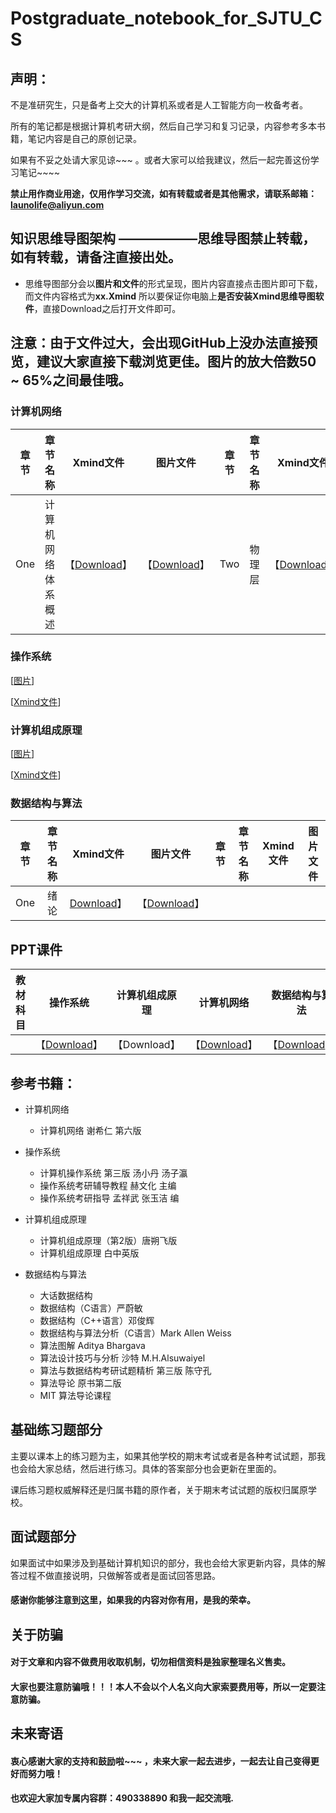 # Postgraduate_notebook_for_SJTU_CS
## 声明：
不是准研究生，只是备考上交大的计算机系或者是人工智能方向一枚备考者。

所有的笔记都是根据计算机考研大纲，然后自己学习和复习记录，内容参考多本书籍，笔记内容是自己的原创记录。

如果有不妥之处请大家见谅~~~ 。或者大家可以给我建议，然后一起完善这份学习笔记~~~~


**禁止用作商业用途，仅用作学习交流，如有转载或者是其他需求，请联系邮箱：launolife@aliyun.com**


## 知识思维导图架构 ——————思维导图禁止转载，如有转载，请备注直接出处。

 - 思维导图部分会以**图片和文件**的形式呈现，图片内容直接点击图片即可下载，而文件内容格式为**xx.Xmind** 所以要保证你电脑上**是否安装Xmind思维导图软件**，直接Download之后打开文件即可。
 
 ## 注意：由于文件过大，会出现GitHub上没办法直接预览，建议大家直接下载浏览更佳。图片的放大倍数50 ~ 65%之间最佳哦。

### 计算机网络 

|章节|章节名称|Xmind文件|图片文件|章节|章节名称|Xmind文件|图片文件|
|:--:|:--:|:--:|:--:|:--:|:--:|:--:|:--:|
|One|计算机网络体系概述|【[Download](https://github.com/SolerHo/Postgraduate_notebook_for_SJTU_CS/blob/master/Computer_Network/MindMap/%E7%AC%AC%E4%B8%80%E7%AB%A0%20%E8%AE%A1%E7%AE%97%E6%9C%BA%E7%BD%91%E7%BB%9C%E4%BD%93%E7%B3%BB%E6%A6%82%E8%BF%B0.xmind)】|【[Download](https://github.com/SolerHo/Postgraduate_notebook_for_SJTU_CS/blob/master/Computer_Network/MindMap/%E7%AC%AC%E4%B8%80%E7%AB%A0%20%E8%AE%A1%E7%AE%97%E6%9C%BA%E7%BD%91%E7%BB%9C%E4%BD%93%E7%B3%BB%E6%A6%82%E8%BF%B0.png)】|Two|物理层|【[Download](https://github.com/SolerHo/Postgraduate_notebook_for_SJTU_CS/blob/master/Computer_Network/MindMap/%E7%AC%AC%E4%BA%8C%E7%AB%A0%20%E7%89%A9%E7%90%86%E5%B1%82.png)】|【[Download](https://github.com/SolerHo/Postgraduate_notebook_for_SJTU_CS/blob/master/Computer_Network/MindMap/%E7%AC%AC%E4%BA%8C%E7%AB%A0%20%E7%89%A9%E7%90%86%E5%B1%82.xmind)】|



### 操作系统
  [[图片]()]
  
  [[Xmind文件]()]
### 计算机组成原理
  [[图片]()]
  
  [[Xmind文件]()]
### 数据结构与算法

|章节|章节名称|Xmind文件|图片文件|章节|章节名称|Xmind文件|图片文件|
|:--:|:--:|:--:|:--:|:--:|:--:|:--:|:--:|
|One|绪论|[Download](https://github.com/SolerHo/Postgraduate_notebook_for_SJTU_CS/blob/master/Data_Structures_and_Algorithms/MindMap/%E7%AC%AC%E4%B8%80%E7%AB%A0%20%E7%BB%AA%E8%AE%BA.png)】|【[Download](https://github.com/SolerHo/Postgraduate_notebook_for_SJTU_CS/blob/master/Data_Structures_and_Algorithms/MindMap/%E7%AC%AC%E4%B8%80%E7%AB%A0%20%E7%BB%AA%E8%AE%BA.xmind)】|

## PPT课件
|教材科目|操作系统|计算机组成原理|计算机网络|数据结构与算法|
|:--:|:--:|:--:|:--:|:--:|
||【[Download](https://github.com/SolerHo/Postgraduate_notebook_for_SJTU_CS/tree/master/Operating_System/Study_PPT)】|【Download】|【[Download](https://github.com/SolerHo/Postgraduate_notebook_for_SJTU_CS/tree/master/Computer_Network/Study_PPT)】|【[Download](https://github.com/SolerHo/Postgraduate_notebook_for_SJTU_CS/tree/master/Data_Structures_and_Algorithms/Study_PPT)】|



## 参考书籍：

  - 计算机网络
  
    - 计算机网络 谢希仁 第六版  
   
  - 操作系统
  
    - 计算机操作系统 第三版  汤小丹 汤子瀛
    - 操作系统考研辅导教程  赫文化 主编
    - 操作系统考研指导  孟祥武 张玉洁 编
  
  - 计算机组成原理
  
    - 计算机组成原理（第2版）唐朔飞版
    - 计算机组成原理 白中英版

  - 数据结构与算法
  
    - 大话数据结构 
    - 数据结构（C语言）严蔚敏
    - 数据结构（C++语言）邓俊辉
    - 数据结构与算法分析（C语言）Mark Allen Weiss
    - 算法图解 Aditya Bhargava
    - 算法设计技巧与分析 沙特 M.H.Alsuwaiyel
    - 算法与数据结构考研试题精析 第三版 陈守孔
    - 算法导论 原书第二版
    - MIT 算法导论课程
    
## 基础练习题部分
主要以课本上的练习题为主，如果其他学校的期末考试或者是各种考试试题，那我也会给大家总结，然后进行练习。具体的答案部分也会更新在里面的。

课后练习题权威解释还是归属书籍的原作者，关于期末考试试题的版权归属原学校。

## 面试题部分
如果面试中如果涉及到基础计算机知识的部分，我也会给大家更新内容，具体的解答过程不做直接说明，只做解答或者是面试回答思路。

#### 感谢你能够注意到这里，如果我的内容对你有用，是我的荣幸。

## 关于防骗

#### 对于文章和内容不做费用收取机制，切勿相信资料是独家整理名义售卖。

#### 大家也要注意防骗哦！！！本人不会以个人名义向大家索要费用等，所以一定要注意防骗。

## 未来寄语

#### 衷心感谢大家的支持和鼓励啦~~~ ，未来大家一起去进步，一起去让自己变得更好而努力哦！

#### 也欢迎大家加专属内容群：490338890 和我一起交流哦.
